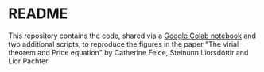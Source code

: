 # README
This repository contains the code, shared via a [Google Colab notebook](https://github.com/pachterlab/FLP_2024/blob/main/Virial_plots_paper.ipynb) and two additional scripts, to reproduce the figures in the paper "The virial theorem and Price equation" by Catherine Felce, Steinunn Liorsdóttir and Lior Pachter
